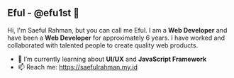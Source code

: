 ## Eful - @efu1st 👋

Hi, I'm Saeful Rahman, but you can call me Eful. I am a **Web Developer** and have been a **Web Developer** for approximately 6 years. I have worked and collaborated with talented people to create quality web products.

-   🌱 I’m currently learning about **UI/UX** and **JavaScript Framework**
-   📫 Reach me: <a href="https://saefulrahman.my.id">https://saefulrahman.my.id</a>


<!-- ## Connect with me
[<img align="left" alt="linked-in" src="https://img.shields.io/badge/linkedin-%230077B5.svg?&style=for-the-badge&logo=linkedin&logoColor=white" />](https://www.linkedin.com/in/saefulrahman-idn)
[<img align="left" alt="medium" src="https://img.shields.io/badge/medium-%2312100E.svg?&style=for-the-badge&logo=medium&logoColor=white" />](https://medium.com/@saefulrahman)
[<img align="left" alt="stack-overflow" src="https://img.shields.io/badge/stack%20overflow-FE7A16?logo=stack-overflow&logoColor=white&style=for-the-badge" />](https://stackoverflow.com/users/12784638/saeful-rahman)
[<img align="left" alt="facebook" src="https://img.shields.io/badge/facebook-%231877F2.svg?&style=for-the-badge&logo=facebook&logoColor=white" />](https://www.facebook.com/efu1st/)
[<img align="left" alt="twitter" src="https://img.shields.io/badge/twitter-%231DA1F2.svg?&style=for-the-badge&logo=twitter&logoColor=white" />](https://twitter.com/efu1st)
<br>
<br>
## Expertise
<img align="left" alt="react" src="https://img.shields.io/badge/react%20-%2320232a.svg?&style=for-the-badge&logo=react&logoColor=%2361DAFB" />
<img align="left" alt="nodejs" src="https://img.shields.io/badge/node.js%20-%2343853D.svg?&style=for-the-badge&logo=node.js&logoColor=white" />
<img align="left" alt="aws" src="https://img.shields.io/badge/Amazon%20AWS-%23232F3E?logo=amazon-aws&logoColor=white&style=for-the-badge" />
<img align="left" alt="medium" src="https://img.shields.io/badge/postgres-%23316192.svg?&style=for-the-badge&logo=postgresql&logoColor=white" />
<img align="left" alt="android" src="https://img.shields.io/badge/Android-3DDC84?logo=android&logoColor=white&style=for-the-badge" />
<img align="left" alt="spring" src="https://img.shields.io/badge/spring%20-%236DB33F.svg?&style=for-the-badge&logo=spring&logoColor=white" />
<br>
<br> -->

<!--###<p align="center"><img class="center" alt="Saeful Rahman's Github Stats" src="https://github-readme-stats.vercel.app/api?username=saefulrahman&show_icons=true&include_all_commits=true&hide_border=true"/></p>
<p align="center"><img class="center" src="https://github-readme-streak-stats.herokuapp.com/?user=saefulrahman&" alt="saefulrahman" /></p>
 Hi there 👋

**saefulrahman/saefulrahman** is a ✨ _special_ ✨ repository because its `README.md` (this file) appears on your GitHub profile.

Here are some ideas to get you started:

-   🔭 I’m currently working on ...
-   🌱 I’m currently learning about UI/UX and JavaScript Framework
-   👯 I’m looking to collaborate on ...
-   🤔 I’m looking for help with ...
-   💬 Ask me about ...
-   📫 Reach me: <a href="https://saefulrahman.my.id">https://saefulrahman.my.id</a>
-   😄 Pronouns: ...
-   ⚡ Fun fact: ...
    -->
